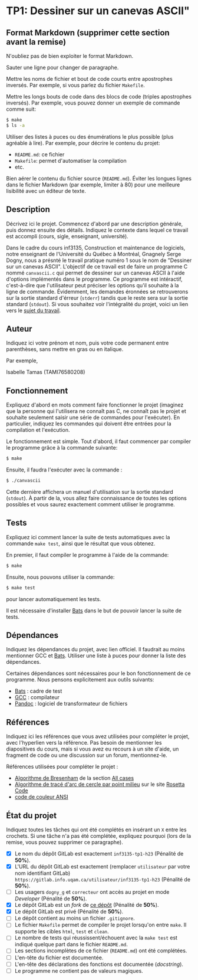 # TP1: Dessiner sur un canevas ASCII"


## Format Markdown (supprimer cette section avant la remise)

N'oubliez pas de bien exploiter le format Markdown.

Sauter une ligne pour changer de paragraphe.

Mettre les noms de fichier et bout de code courts entre apostrophes inversés.
Par exemple, si vous parlez du fichier `Makefile`.

Mettre les longs bouts de code dans des blocs de code (triples apostrophes
inversés). Par exemple, vous pouvez donner un exemple de commande comme suit:

```sh
$ make
$ ls -a
```

Utiliser des listes à puces ou des énumérations le plus possible (plus agréable
à lire). Par exemple, pour décrire le contenu du projet:

* `README.md`: ce fichier
* `Makefile`: permet d'automatiser la compilation
* etc.

Bien aérer le contenu du fichier source (`README.md`). Éviter les longues
lignes dans le fichier Markdown (par exemple, limiter à 80) pour une meilleure
lisibilité avec un éditeur de texte.

## Description

Décrivez ici le projet. Commencez d'abord par une description générale, puis
donnez ensuite des détails. Indiquez le contexte dans lequel ce travail est
accompli (cours, sigle, enseignant, université).

Dans le cadre du cours inf3135, Construction et maintenance de logiciels, notre enseignant de l'Université du Québec à Montréal, Gnagnely Serge Dogny, nous a présnté le travail pratique numéro 1 sous le nom de "Dessiner sur un canevas ASCII". 
L'objectif de ce travail est de faire un programme C nommé `canvascii.c` qui permet de dessiner sur un canevas ASCII à l'aide d'options implémentés dans le programme. Ce programme est intéractif, c'est-à-dire que l'utilisateur peut préciser les options qu'il souhaite à la ligne de commande. Évidemment, les demandes éronnées se retrouverons sur la sortie standard d'érreur (`stderr`) tandis que le reste sera sur la sortie standard (`stdout`).
Si vous souhaitez voir l'intégralité du projet, voici un lien vers le [sujet du travail](https://gitlab.info.uqam.ca/tamas.isabelle/inf3135-tp1-h23/-/blob/main/sujet.md).

## Auteur

Indiquez ici votre prénom et nom, puis votre code permanent entre parenthèses,
sans mettre en gras ou en italique.

Par exemple,

Isabelle Tamas (TAMI76580208)

## Fonctionnement

Expliquez d'abord en mots comment faire fonctionner le projet (imaginez que la
personne qui l'utilisera ne connaît pas C, ne connaît pas le projet et souhaite
seulement saisir une série de commandes pour l'exécuter). En particulier,
indiquez les commandes qui doivent être entrées pour la compilation et
l'exécution.

Le fonctionnement est simple. Tout d'abord, il faut commencer par compiler le programme grâce à la commande suivante: 
```sh
$ make
```

Ensuite, il faudra l'exécuter avec la commande :
```sh
$ ./canvascii
```
Cette dernière affichera un manuel d'utilisation sur la sortie standard (`stdout`). À partir de la, vous allez faire connaissance de toutes les options possibles et vous saurez exactement comment utiliser le programme. 

## Tests

Expliquez ici comment lancer la suite de tests automatiques avec la commande
`make test`, ainsi que le résultat que vous obtenez.

En premier, il faut compiler le programme à l'aide de la commande:
```sh
$ make
```
Ensuite, nous pouvons utiliser la commande:
```sh
$ make test
```
pour lancer automatiquement les tests. 

Il est nécessaire d'installer [Bats](https://github.com/bats-core/bats-core) dans le but de pouvoir lancer la suite de tests. 
## Dépendances

Indiquez les dépendances du projet, avec lien officiel. Il faudrait au moins
mentionner GCC et [Bats](https://github.com/bats-core/bats-core). Utiliser une
liste à puces pour donner la liste des dépendances.

Certaines dépendances sont nécessaires pour le bon fonctionnement de ce programme. Nous pensons explicitement aux outils suivants:
* [Bats](https://github.com/bats-core/bats-core) : cadre de test
* [GCC](https://gcc.gnu.org/install/download.html) : compilateur
* [Pandoc](https://pandoc.org/) : logiciel de transformateur de fichiers



## Références

Indiquez ici les références que vous avez utilisées pour compléter le projet,
avec l'hyperlien vers la référence. Pas besoin de mentionner les diapositives
du cours, mais si vous avez eu recours à un site d'aide, un fragment de code ou
une discussion sur un forum, mentionnez-le.

Références utilisées pour compléter le projet :
* [Algorithme de Bresenham](https://en.wikipedia.org/wiki/Bresenham%27s_line_algorithm) de la section [All cases](https://en.wikipedia.org/wiki/Bresenham%27s_line_algorithm?section=7#All_cases)
* [Algorithme de tracé d'arc de cercle par point milieu](https://en.wikipedia.org/wiki/Midpoint_circle_algorithm) sur le site [Rosetta Code](https://rosettacode.org/wiki/Bitmap/Midpoint_circle_algorithm#C)
* [code de couleur ANSI](https://en.wikipedia.org/wiki/ANSI_escape_code#3/4_bit)


## État du projet

Indiquez toutes les tâches qui ont été complétés en insérant un `X` entre les
crochets. Si une tâche n'a pas été complétée, expliquez pourquoi (lors de la
remise, vous pouvez supprimer ce paragraphe).

* [x] Le nom du dépôt GitLab est exactement `inf3135-tp1-h23` (Pénalité de
  **50%**).
* [x] L'URL du dépôt GitLab est exactement (remplacer `utilisateur` par votre
  nom identifiant GitLab) `https://gitlab.info.uqam.ca/utilisateur/inf3135-tp1-h23`
  (Pénalité de **50%**).
* [ ] Les usagers `dogny_g` et `correcteur` ont accès au projet en mode *Developer*
  (Pénalité de **50%**).
* [x] Le dépôt GitLab est un *fork* de [ce
  dépôt](https://gitlab.info.uqam.ca/inf3135-sdo/canvascii)
  (Pénalité de **50%**).
* [x] Le dépôt GitLab est privé (Pénalité de **50%**).
* [ ] Le dépôt contient au moins un fichier `.gitignore`.
* [ ] Le fichier `Makefile` permet de compiler le projet lorsqu'on entre
  `make`. Il supporte les cibles `html`, `test` et `clean`.
* [ ] Le nombre de tests qui réussissent/échouent avec la `make test` est
  indiqué quelque part dans le fichier `README.md`.
* [ ] Les sections incomplètes de ce fichier (`README.md`) ont été complétées.
* [ ] L'en-tête du fichier est documentée.
* [ ] L'en-tête des déclarations des fonctions est documentée (*docstring*).
* [ ] Le programme ne contient pas de valeurs magiques.
